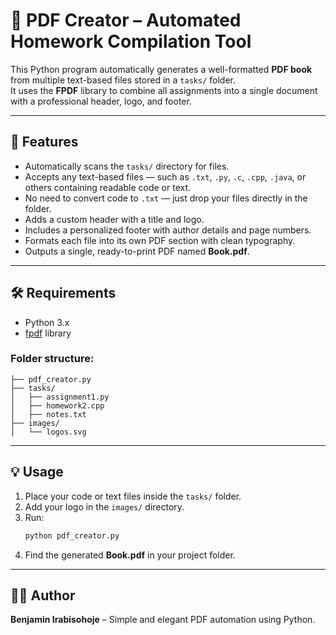 # 🧾 PDF Creator – Automated Homework Compilation Tool

This Python program automatically generates a well-formatted **PDF book** from multiple text-based files stored in a `tasks/` folder.  
It uses the **FPDF** library to combine all assignments into a single document with a professional header, logo, and footer.

---

## 🚀 Features

- Automatically scans the `tasks/` directory for files.  
- Accepts any text-based files — such as `.txt`, `.py`, `.c`, `.cpp`, `.java`, or others containing readable code or text.  
- No need to convert code to `.txt` — just drop your files directly in the folder.  
- Adds a custom header with a title and logo.  
- Includes a personalized footer with author details and page numbers.  
- Formats each file into its own PDF section with clean typography.  
- Outputs a single, ready-to-print PDF named **Book.pdf**.

---

## 🛠️ Requirements

- Python 3.x  
- [fpdf](https://pypi.org/project/fpdf/) library  

### Folder structure:
```
├── pdf_creator.py
├── tasks/
│   ├── assignment1.py
│   ├── homework2.cpp
│   ├── notes.txt
├── images/
│   └── logos.svg
```

---

## 💡 Usage

1. Place your code or text files inside the `tasks/` folder.  
2. Add your logo in the `images/` directory.  
3. Run:
   ```bash
   python pdf_creator.py
   ```
4. Find the generated **Book.pdf** in your project folder.

---

## 👨‍💻 Author

**Benjamin Irabisohoje** – Simple and elegant PDF automation using Python.
